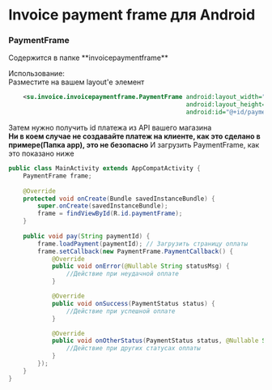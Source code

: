 <h1>Invoice payment frame для Android</h1>
<h3>PaymentFrame</h3>
Содержится в папке **invoicepaymentframe**<br>

Использование: <br>
Разместите на вашем layout'е элемент
```xml
    <su.invoice.invoicepaymentframe.PaymentFrame android:layout_width="match_parent"
                                                 android:layout_height="match_parent"
                                                 android:id="@+id/paymentFrame"/>
```
Затем нужно получить id платежа из API вашего магазина<br>
**Ни в коем случае не создавайте платеж на клиенте, как это сделано в примере(Папка app), это не безопасно**
И загрузить PaymentFrame, как это показано ниже
```java
public class MainActivity extends AppCompatActivity {
    PaymentFrame frame;
    
    @Override
    protected void onCreate(Bundle savedInstanceBundle) {
        super.onCreate(savedInstanceBundle);
        frame = findViewById(R.id.paymentFrame);
    }
    
    public void pay(String paymentId) {
        frame.loadPayment(paymentId); // Загрузить страницу оплаты
        frame.setCallback(new PaymentFrame.PaymentCallback() {
            @Override
            public void onError(@Nullable String statusMsg) {
                //Действие при неудачной оплате
            }

            @Override
            public void onSuccess(PaymentStatus status) {
                //Действие при успешной оплате
            }

            @Override
            public void onOtherStatus(PaymentStatus status, @Nullable String statusMsg) {
                //Действие при других статусах оплаты
            }
        });
    }
}
```
